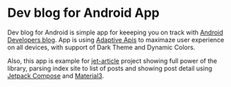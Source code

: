 # Dev blog for Android App

Dev blog for Android is simple app for keeeping you on track
with [Android Developers blog](https://android-developers.googleblog.com/). App is
using [Adaptive Apis](https://developer.android.com/jetpack/androidx/releases/compose-material3-adaptive)
to maximaze user experience on all devices, with support of Dark Theme and Dynamic Colors.



Also, this app is example for [jet-article](https://github.com/miroslavhybler/jet-article) project
showing full power of the library, parsing index site to list of posts and showing post detail using
[Jetpack Compose](https://developer.android.com/compose) and [Material3](https://m3.material.io/).